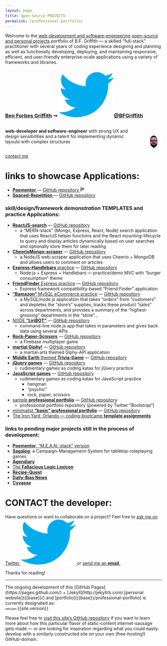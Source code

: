 ```yaml
---
layout: page
title: Open-Source PROJECTS
permalink: /professional-portfolio/
---
```

Welcome to the [web-development and software-engineering]({{base}}/resume/) [open-source and personal projects](https://github.com/BFGriffith?tab=repositories) portfolio of B.F. Griffith — a skilled “full-stack” practitioner with several years of coding experience designing and planning as well as functionally developing, deploying, and maintaining responsive, efficient, and user-friendly enterprise-scale applications using a variety of frameworks and libraries.
<h3>
  <a href="{{base}}/about/">Ben Forbes Griffith</a><span> &#10137; </span>
  <a href="https://twitter.com/BFGriffith">
    <img id="bluebird" src="/IMAGES/bluebird.png" alt="Twitter handle = @BFGriffith" />@BFGriffith
  </a>
</h3>
<p class="message" style="float:left;width:100%;">
  <a href="{{base}}/resume">
    <img style="float:right;max-width:20%;margin-top:1rem;" src="/IMAGES/BFGriffith_cartoon.png" alt="BFGriffth cartoon portrait" height="50px" width="auto" />
      <span style="float:left;max-width:80%;">
        <strong>web-developer and software-engineer</strong>&nbsp;with strong UX and design sensibilities and a talent for implementing dynamic layouts with complex structures
      </span>
  </a>
  <br>
</p>
<a href="#contact-the-developer">contact me
</a>

# links to showcase Applications:

<ul>
  <li>
    <a href="https://poem-patterns.herokuapp.com/">
      <strong>Poementor</strong>
    </a>
    <span> — </span>
    <a href="https://github.com/BFGriffith/Poem-Patterns">GitHub repository
      <img style="display:inline;margin:0;" src="/IMAGES/PP_logo-sketch.png" alt="Poementor logo" height="14px" width="14px" />
    </a>
  </li>
  <li>
    <a href="https://repetition-spacing.herokuapp.com/">
      <strong>Spaced-Repetition</strong>
    </a>
    <span> — </span>
    <a href="https://github.com/BFGriffith/spaced-repetition">GitHub repository</a>
  </li>
</ul>


### skill/design/framework *demonstration* TEMPLATES and practice Applications:
- [**ReactJS-search**](https://reactjs-search.herokuapp.com/) — [GitHub repository](https://github.com/BFGriffith/ReactJS-search)
  - a “MERN-stack” (Mongo, Express, React, Node) search application that uses ReactJS helper functions and the React mounting-lifecycle to query and display articles dynamically based on user searches and optionally store them for later reading
- [**CheerioMongo-scraper**](https://cheeriomongo-scraper.herokuapp.com/) — [GitHub repository](https://github.com/BFGriffith/CheerioMongo-scraper)
  - a NodeJS web-scraper application that uses Cheerio + MongoDB and allows users to comment on articles
- [**Express-Handlebars** practice](https://github.com/BFGriffith/Express-Handlebars_practice) — [GitHub repository](https://github.com/BFGriffith/Express-Handlebars_practice)
  - Node.js + Express + Handlebars — practice/demo MVC with “burger consumption” theme
- [**FriendFinder** Express practice](https://github.com/BFGriffith/FriendFinder-Express) — [GitHub repository](https://github.com/BFGriffith/FriendFinder-Express)
  - Express framework compatibility-based “Friend Finder” application
- [**“Bamazon”** MySQL eCommerce practice](https://github.com/BFGriffith/Bamazon-MySQL) — [GitHub repository](https://github.com/BFGriffith/Bamazon-MySQL)
  - a MySQL/node.js application that takes “orders” from “customers” and depletes the “store’s” supplies, tracks these product “sales” across departments, and provides a summary of the “highest-grossing” departments in the “store”...
- [NODE **“LiriBOT”**](https://node-liribot.herokuapp.com/) — [GitHub repository](https://github.com/BFGriffith/NODE-LiriBOT)
  - command-line node.js app that takes in parameters and gives back data using several APIs
- [**Rock-Paper-Scissors**](https://github.com/BFGriffith/Rock-Paper-Scissors) — [GitHub repository](https://github.com/BFGriffith/Rock-Paper-Scissors)
  - a Firebase multiplayer game
- [**martial Giphy!**](https://martialgiphy.herokuapp.com/) — [GitHub repository](https://github.com/BFGriffith/martialGiphy)
  - a martial-arts themed Giphy-API application
- [**Middle Earth** themed **Trivia-Game**](https://middle-earth-trivia-game.herokuapp.com/) — [GitHub repository](https://github.com/BFGriffith/Trivia-Game)
- [**jQuery games**](https://jquery-game-katas.herokuapp.com/) — [GitHub repository](https://github.com/BFGriffith/jQuery-games)
  - rudimentary games as coding katas for jQuery practice
- [**JavaScript games**](https://javascript-game-katas.herokuapp.com/) — [GitHub repository](https://github.com/BFGriffith/JavaScript-games)
  - rudimentary games as coding katas for JavaScript practice
    - hangman
    - “psychic”
    - rock, paper, scissors
- [sample **professional portfolio**](https://bfgriffith-portfolio.herokuapp.com/index.html) — [GitHub repository](https://github.com/BFGriffith/BFGriffith-portfolio)
  - professional portfolio repository (powered by Twitter “Bootstrap”)
- [minimalist **“basic” professional portfolio**](https://basic-professional-portfolio.herokuapp.com/) — [GitHub repository](https://github.com/BFGriffith/Basic-Portfolio)
- [The Iron Yard, Orlando — coding-bootcamp **template assignments**](https://github.com/BFGriffith/TIY-Assignments)

### links to pending major projects still in the process of development:
- [**Poementor**, “M.E.A.N.-stack” version](https://github.com/BFGriffith/Poementor)
- [**Sagalog**](https://github.com/BFGriffith/sagalog): a Campaign-Management-System for tabletop-roleplaying games 
- [**Agendiary**](https://github.com/BFGriffith/agendiary)
- [The **Fallacious Logic Lexicon**](https://github.com/BFGriffith/fallacious-logic-lexicon)
- [**Recipe-Quest**](https://github.com/BFGriffith/Recipe-Quest)
- [**Daily-Bias News**](https://github.com/BFGriffith/Daily-Bias)
- [**Cyvasse**](https://github.com/BFGriffith/Cyvasse)

# CONTACT the developer:
<p class="message"><span>Have questions or want to collaborate on a project? Feel free to </span>
  <a href="https://twitter.com/BFGriffith" target="_blank">
    <span>ask me on Twitter</span>
    <img id="bluebird" src="/IMAGES/bluebird.png" alt="Twitter handle = @BFGriffith" />
  </a> or <a href="mailto:benjaminforbesgriffith@gmail.com">send me an <strong>email</strong>.</a>
</p>

Thanks for reading!
<hr>
The ongoing development of this [GitHub Pages](https://pages.github.com/) + [Jekyll](http://jekyllrb.com) [personal website]({{base}}/) and [portfolio]({{base}}/professional-portfolio) is currently designated as:
<br>
<span style="font-size:0.66rem;">version </span>
<span>{{site.version}}</span>
<p>Please feel free to <a href="{{site.github.repo}}" target="_blank">visit this site’s GitHub repository</a> if you want to learn more about how this particular flavor of static-content internet-sausage gets made — or are looking for inspiration regarding what you could easily develop with a similarly constructed site on your own (free-hosting!) GitHub-domain.</p>